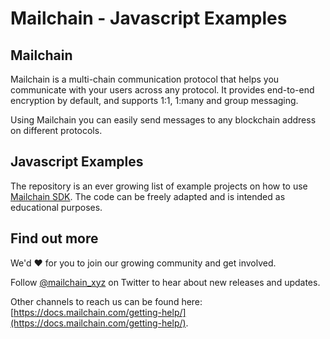 # Mailchain - Javascript Examples

## Mailchain

Mailchain is a multi-chain communication protocol that helps you communicate with your users across any protocol. It provides end-to-end encryption by default, and supports 1:1, 1:many and group messaging.

Using Mailchain you can easily send messages to any blockchain address on different protocols.

## Javascript Examples

The repository is an ever growing list of example projects on how to use [Mailchain SDK](https://www.npmjs.com/package/@mailchain/sdk). The code can be freely adapted and is intended as educational purposes.

## Find out more

We'd :heart: for you to join our growing community and get involved.

Follow [@mailchain_xyz](https://twitter.com/mailchain_xyz) on Twitter to hear about new releases and updates.

Other channels to reach us can be found here: [https://docs.mailchain.com/getting-help/](https://docs.mailchain.com/getting-help/).
